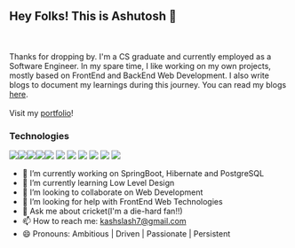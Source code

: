 ## Hey Folks! This is Ashutosh 👋
<br />
<br />
Thanks for dropping by. I'm a CS graduate and currently employed as a Software Engineer. In my spare time, I like working on my own projects, mostly based on FrontEnd and BackEnd Web Development. I also write blogs to document my learnings during this journey. You can read my blogs <a href="https://ashutoshkumar.hashnode.dev/" target="_blank" rel="noopener noreferrer">here</a>.

<br />
<br />
Visit my <a href="https://kumarashutosh.netlify.app/" target="_blank" rel="noopener noreferrer">portfolio</a>!



### Technologies

<img src = "https://img.shields.io/badge/Spring-6DB33F?style=for-the-badge&logo=spring&logoColor=white"><img src = "https://img.shields.io/badge/Hibernate-59666C?style=for-the-badge&logo=Hibernate&logoColor=white"><img src = "https://img.shields.io/badge/PostgreSQL-316192?style=for-the-badge&logo=postgresql&logoColor=white"><img src = "https://img.shields.io/badge/-MySQL-4479A1?style=for-the-badge&&logo=mysql&labelColor=4479A1&logoColor=FFF"><img src ="https://img.shields.io/badge/HTML5-E34F26?style=for-the-badge&logo=html5&logoColor=white"> <img src ="https://img.shields.io/badge/CSS3-1572B6?style=for-the-badge&logo=css3&logoColor=white"> <img src ="https://img.shields.io/badge/JavaScript-F7DF1E?style=for-the-badge&logo=javascript&logoColor=black"> <img src ="https://img.shields.io/badge/Node.js-43853D?style=for-the-badge&logo=node.js&logoColor=white"> <img src ="https://img.shields.io/badge/React-20232A?style=for-the-badge&logo=react&logoColor=61DAFB"> <img src ="https://img.shields.io/badge/GIT-0C4A6E?style=for-the-badge&logo=git&logoColor=orange"> <img src ="https://img.shields.io/badge/NETLIFY-0E1E25?style=for-the-badge&logo=netlify&logoColor=61DAFB">


- 🔭 I’m currently working on SpringBoot, Hibernate and PostgreSQL
- 🌱 I’m currently learning Low Level Design
- 👯 I’m looking to collaborate on Web Development 
- 🤔 I’m looking for help with FrontEnd Web Technologies
- 💬 Ask me about cricket(I'm a die-hard fan!!)
- 📫 How to reach me: kashslash7@gmail.com
- 😄 Pronouns: Ambitious | Driven | Passionate | Persistent
